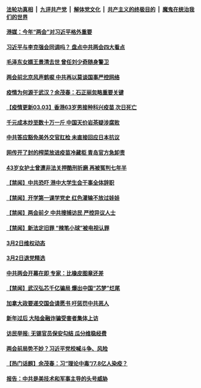 

####  [法轮功真相](../../../../basic/blob/master/README.md?t=03031231) &nbsp;|&nbsp; [九评共产党](../../../../9ping.md/blob/master/README.md?t=03031231) &nbsp;|&nbsp; [解体党文化](../../../../jtdwh.md/blob/master/README.md?t=03031231)  &nbsp;|&nbsp; [共产主义的终极目的](../../../../gczydzjmd.md/blob/master/README.md?t=03031231) &nbsp;|&nbsp; [魔鬼在统治我们的世界](../../../../mgztzwmdsj.md/blob/master/README.md?t=03031231) 

#### [港媒：今年“两会”对习近平格外重要](../pages/prog204/a103065754.md?t=03031231) 

#### [习近平与李克强会同调吗？ 盘点中共两会四大看点](../pages/prog204/a103065752.md?t=03031231) 

#### [毛泽东女婿王景清去世 曾任刘少奇随身警卫](../pages/prog204/a103065715.md?t=03031231) 

#### [两会前北京风声鹤唳 中共再以莫谈国事严控网络](../pages/prog204/a103065698.md?t=03031231) 

#### [疫情为何源于武汉？余茂春：石正丽忽略重要关键](../pages/prog204/a103065682.md?t=03031231) 

#### [【疫情更新03.03】香港63岁男接种科兴疫苗 次日死亡](../pages/prog204/a103059205.md?t=03031231) 


#### [千元成本炒至数十万一斤 中国天价岩茶疑涉腐败](../pages/prog204/a103065566.md?t=03031231) 


#### [中共答应豁免美外交官肛检 未直接回应日本抗议](../pages/prog204/a103065543.md?t=03031231) 

#### [网传开了封的榨菜放进疫苗冷藏柜 青岛官方急卸责](../pages/prog204/a103065469.md?t=03031231) 

#### [43岁女护士曾遭非法关押酷刑折磨  再被冤判七年半](../pages/prog204/a103065168.md?t=03031231) 


#### [【禁闻】中共恐吓 港中大学生会干事全体辞职](../pages/prog204/a103065436.md?t=03031231) 

#### [【禁闻】开学第一课学党史 红色灌输不放过娃娃](../pages/prog204/a103065406.md?t=03031231) 

#### [【禁闻】两会前夕 中共搜捕访民 严控异议人士](../pages/prog204/a103065419.md?t=03031231) 

#### [【禁闻】新法定旧罪 “辣笔小球”被电视认罪](../pages/prog204/a103065408.md?t=03031231) 

#### [3月2日维权动态](../pages/prog204/a103065399.md?t=03031231) 

#### [3月2日退党精选](../pages/prog204/a103065397.md?t=03031231) 

#### [中共两会开幕在即 专家：比橡皮图章还差](../pages/prog204/a103065377.md?t=03031231) 

#### [【禁闻】武汉弘芯千亿骗局 爆出中国“芯梦”烂尾](../pages/prog204/a103065372.md?t=03031231) 

#### [加拿大政要递交国会请愿书 吁惩罚中共恶人](../pages/prog204/a103064951.md?t=03031231) 

#### [新年过后 大陆金融诈骗受害者集体上访](../pages/prog204/a103065255.md?t=03031231) 

#### [访民举报: 无锡官员保安勾结 瓜分维稳经费](../pages/prog204/a103065248.md?t=03031231) 

#### [两会前局势不妙？习近平党校喊斗争、风险](../pages/prog204/a103065225.md?t=03031231) 


#### [【热门话题】余茂春：习“理论中毒”/7.8亿人染疫？](../pages/prog204/a103065180.md?t=03031231) 

#### [报告：中共是美技术和军事主导的头号威胁](../pages/prog204/a103065193.md?t=03031231) 

